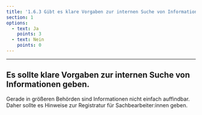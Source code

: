 ```yaml
---
title: '1.6.3 Gibt es klare Vorgaben zur internen Suche von Informationen?'
section: 1
options:
  - text: Ja
    points: 3
  - text: Nein
    points: 0
---
```

---
## Es sollte klare Vorgaben zur internen Suche von Informationen geben.

Gerade in größeren Behörden sind Informationen nicht einfach auffindbar. Daher sollte es Hinweise zur Registratur für Sachbearbeiter:innen geben.
